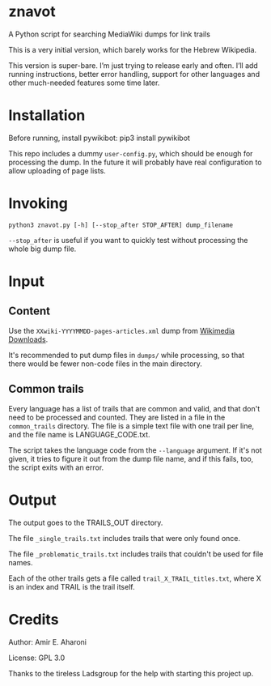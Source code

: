 # znavot
A Python script for searching MediaWiki dumps for link trails

This is a very initial version, which barely works for the Hebrew Wikipedia.

This version is super-bare. I’m just trying to release early and often.
I’ll add running instructions, better error handling, support for other languages
and other much-needed features some time later.

# Installation
Before running, install pywikibot:
    pip3 install pywikibot

This repo includes a dummy `user-config.py`, which should be enough
for processing the dump. In the future it will probably have real configuration
to allow uploading of page lists.

# Invoking
    python3 znavot.py [-h] [--stop_after STOP_AFTER] dump_filename

`--stop_after` is useful if you want to quickly test without processing
the whole big dump file.

# Input
## Content
Use the `XXwiki-YYYYMMDD-pages-articles.xml` dump from
[Wikimedia Downloads](http://download.wikimedia.org/).

It's recommended to put dump files in `dumps/` while processing,
so that there would be fewer non-code files in the main directory.

## Common trails
Every language has a list of trails that are common and valid, and that
don't need to be processed and counted. They are listed in a file in
the `common_trails` directory. The file is a simple text file with one trail
per line, and the file name is LANGUAGE_CODE.txt.

The script takes the language code from the `--language` argument.
If it's not given, it tries to figure it out from the dump file name,
and if this fails, too, the script exits with an error.

# Output
The output goes to the TRAILS_OUT directory.

The file `_single_trails.txt` includes trails that were only found once.

The file `_problematic_trails.txt` includes trails that couldn't be used for
file names.

Each of the other trails gets a file called `trail_X_TRAIL_titles.txt`,
where X is an index and TRAIL is the trail itself.

# Credits
Author: Amir E. Aharoni

License: GPL 3.0

Thanks to the tireless Ladsgroup for the help with starting this project up.
